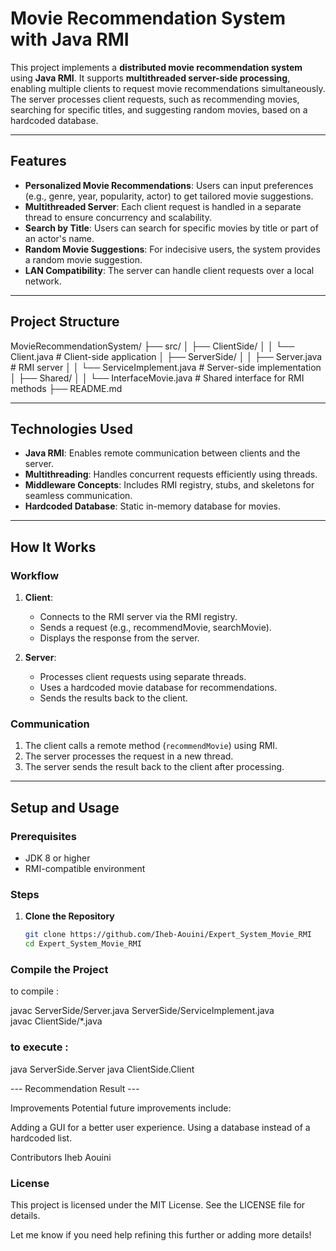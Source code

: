 # Movie Recommendation System with Java RMI

This project implements a **distributed movie recommendation system** using **Java RMI**. It supports **multithreaded server-side processing**, enabling multiple clients to request movie recommendations simultaneously. The server processes client requests, such as recommending movies, searching for specific titles, and suggesting random movies, based on a hardcoded database.

---

## Features

- **Personalized Movie Recommendations**: Users can input preferences (e.g., genre, year, popularity, actor) to get tailored movie suggestions.
- **Multithreaded Server**: Each client request is handled in a separate thread to ensure concurrency and scalability.
- **Search by Title**: Users can search for specific movies by title or part of an actor's name.
- **Random Movie Suggestions**: For indecisive users, the system provides a random movie suggestion.
- **LAN Compatibility**: The server can handle client requests over a local network.

---

## Project Structure

MovieRecommendationSystem/ ├── src/ │ ├── ClientSide/ │ │ └── Client.java # Client-side application │ ├── ServerSide/ │ │ ├── Server.java # RMI server │ │ └── ServiceImplement.java # Server-side implementation │ ├── Shared/ │ │ └── InterfaceMovie.java # Shared interface for RMI methods ├── README.md 


---

## Technologies Used

- **Java RMI**: Enables remote communication between clients and the server.
- **Multithreading**: Handles concurrent requests efficiently using threads.
- **Middleware Concepts**: Includes RMI registry, stubs, and skeletons for seamless communication.
- **Hardcoded Database**: Static in-memory database for movies.

---

## How It Works

### Workflow

1. **Client**:
   - Connects to the RMI server via the RMI registry.
   - Sends a request (e.g., recommendMovie, searchMovie).
   - Displays the response from the server.

2. **Server**:
   - Processes client requests using separate threads.
   - Uses a hardcoded movie database for recommendations.
   - Sends the results back to the client.

### Communication

1. The client calls a remote method (`recommendMovie`) using RMI.
2. The server processes the request in a new thread.
3. The server sends the result back to the client after processing.

---

## Setup and Usage

### Prerequisites

- JDK 8 or higher
- RMI-compatible environment

### Steps

1. **Clone the Repository**
   ```bash
   git clone https://github.com/Iheb-Aouini/Expert_System_Movie_RMI
   cd Expert_System_Movie_RMI

### Compile the Project
 to compile :

javac ServerSide/Server.java ServerSide/ServiceImplement.java  
javac ClientSide/*.java



### to execute :

java ServerSide.Server 
java ClientSide.Client 


--- Recommendation Result ---

Improvements
Potential future improvements include:

Adding a GUI for a better user experience.
Using a database instead of a hardcoded list.

Contributors
Iheb Aouini

### License
This project is licensed under the MIT License. See the LICENSE file for details.



Let me know if you need help refining this further or adding more details!



